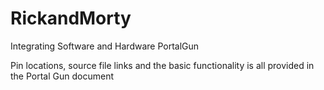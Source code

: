 # RickandMorty
Integrating Software and Hardware
PortalGun

Pin locations, source file links and the basic functionality is all provided in the Portal Gun document
